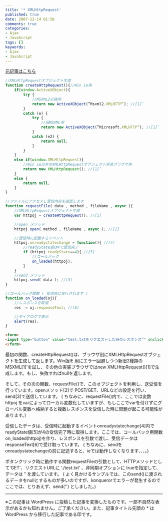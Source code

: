 ```yaml
---
title: '* XMLHttpRequest'
published: true
date: 2007-12-14 01:58
comments: true
categories:
- Ajax
- JavaScript
tags: []
keywords:
- Ajax
- JavaScript
---
```

[元記事はこちら](http://allabout.co.jp/internet/javascript/closeup/CU20050515A/ "元記事はこちら")

```js
//XMLHttpRequestオブジェクト生成
function createHttpRequest(){//Win ie用
	if(window.ActiveXObject){
		try {
			//MSXML2以降用
			return new ActiveXObject(”Msxml2.XMLHTTP”); //[1]’
		}
		catch (e) {
			try {
				//旧MSXML用
				return new ActiveXObject(”Microsoft.XMLHTTP”); //[1]’
			}
			catch (e2) {
				return null;
			}
		}
	}
	else if(window.XMLHttpRequest){
		//Win ie以外のXMLHttpRequestオブジェクト実装ブラウザ用
		return new XMLHttpRequest(); //[1]’
	}
	else {
		return null;
	}
}

//ファイルにアクセスし受信内容を確認します
function requestFile( data , method , fileName , async ){
	//XMLHttpRequestオブジェクト生成
	var httpoj = createHttpRequest(); //[1]

	//open メソッド
	httpoj.open( method , fileName , async ); //[2]

	//受信時に起動するイベント
	httpoj.onreadystatechange = function(){ //[4]
		//readyState値は4で受信完了
		if (httpoj.readyState==4){ //[5]
			//コールバック
			on_loaded(httpoj);
		}
	}
	//send メソッド
	httpoj.send( data ); //[3]
}

//コールバック関数 ( 受信時に実行されます )
function on_loaded(oj){
	//レスポンスを取得
	res  = oj.responseText; //[6]

	//ダイアログで表示
	alert(res);
}
```

```html
<form>
<input type="button" value="test.txtをリクエストした時のレスポンス”" onclick="requestFile( '', 'GET', './test.txt', true )"/>
</form>
```

最初の関数、createHttpRequest()は、ブラウザ別にXMLHttpRequestオブジェクトを生成して返します。Win版IE 用にエラー回避しつつ新旧2種類のMSXML[1]’を試し、その他の実装ブラウザではnew XMLHttpRequest()[1]で生成します。もし、失敗すればnullを返します。

そして、その次の関数、requestFile()で、このオブジェクトを利用し、送受信を行っています。openメソッド[2]で POST/GET、URLなどの設定を行い、send[3]で送信しています。 ( ちなみに、requestFile()内で、ここでは変数httpoj をvarによってローカル変数化していますが、もしここでvarを付けずにグローバル変数へ格納すると複数レスポンスを受信した時に問題が起こる可能性があります。)

受信したデータは、受信時に起動するイベントonreadystatechange[4]内でreadyState値[5]が4の受信完了時に取得します。ここでは、コールバック用関数 on_loaded(httpoj)を作り、レスポンスを引数で渡し、受信データはresponseText[6]で受け取っています。 ( ちなみに、sendをonreadystatechangeの前に記述すると、ieでは動作しなくなります、、、。)

ボタンクリック時に動作する関数requestFileの引数として、HTTPメソッドとして’GET’、リクエストURLに ‘./test.txt’ 、非同期オプションに trueを指定して、データは ” を渡しています。 ( よく見かけるサンプルでは、このsend()に渡されるデータをnullとするものが多いのですが、konquerorでエラーが発生するのでここでは、とりあえず、send('') としました。)

---
※この記事は WordPress に投稿した記事を変換したものです。一部不自然な表示があるかも知れません。ご了承ください。また、記事タイトル先頭の * は WordPress から移行した記事である印です。
